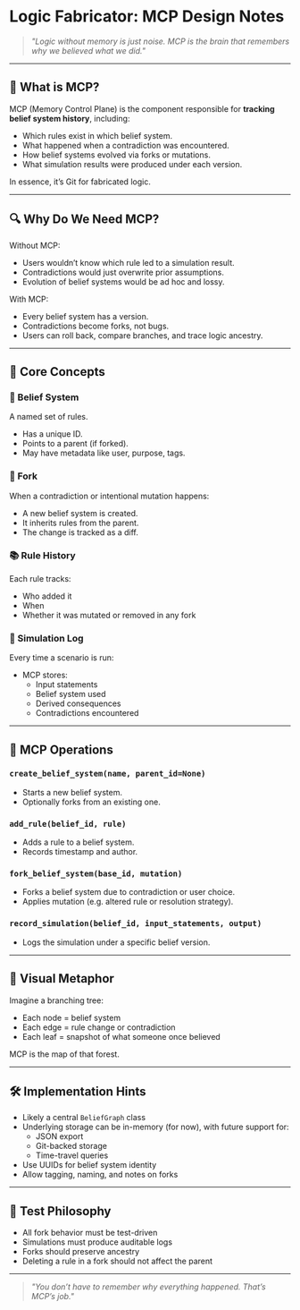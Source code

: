 # Logic Fabricator: MCP Design Notes

> *"Logic without memory is just noise. MCP is the brain that remembers why we believed what we did."*

---

## 🧠 What is MCP?

MCP (Memory Control Plane) is the component responsible for **tracking belief system history**, including:

- Which rules exist in which belief system.
- What happened when a contradiction was encountered.
- How belief systems evolved via forks or mutations.
- What simulation results were produced under each version.

In essence, it’s Git for fabricated logic.

---

## 🔍 Why Do We Need MCP?

Without MCP:
- Users wouldn’t know which rule led to a simulation result.
- Contradictions would just overwrite prior assumptions.
- Evolution of belief systems would be ad hoc and lossy.

With MCP:
- Every belief system has a version.
- Contradictions become forks, not bugs.
- Users can roll back, compare branches, and trace logic ancestry.

---

## 🧱 Core Concepts

### 📄 Belief System
A named set of rules.
- Has a unique ID.
- Points to a parent (if forked).
- May have metadata like user, purpose, tags.

### 🔄 Fork
When a contradiction or intentional mutation happens:
- A new belief system is created.
- It inherits rules from the parent.
- The change is tracked as a diff.

### 📚 Rule History
Each rule tracks:
- Who added it
- When
- Whether it was mutated or removed in any fork

### 📜 Simulation Log
Every time a scenario is run:
- MCP stores:
  - Input statements
  - Belief system used
  - Derived consequences
  - Contradictions encountered

---

## 🧭 MCP Operations

### `create_belief_system(name, parent_id=None)`
- Starts a new belief system.
- Optionally forks from an existing one.

### `add_rule(belief_id, rule)`
- Adds a rule to a belief system.
- Records timestamp and author.

### `fork_belief_system(base_id, mutation)`
- Forks a belief system due to contradiction or user choice.
- Applies mutation (e.g. altered rule or resolution strategy).

### `record_simulation(belief_id, input_statements, output)`
- Logs the simulation under a specific belief version.

---

## 🧠 Visual Metaphor
Imagine a branching tree:
- Each node = belief system
- Each edge = rule change or contradiction
- Each leaf = snapshot of what someone once believed

MCP is the map of that forest.

---

## 🛠️ Implementation Hints
- Likely a central `BeliefGraph` class
- Underlying storage can be in-memory (for now), with future support for:
  - JSON export
  - Git-backed storage
  - Time-travel queries
- Use UUIDs for belief system identity
- Allow tagging, naming, and notes on forks

---

## 🧪 Test Philosophy
- All fork behavior must be test-driven
- Simulations must produce auditable logs
- Forks should preserve ancestry
- Deleting a rule in a fork should not affect the parent

---

> *"You don’t have to remember why everything happened. That’s MCP’s job."*

